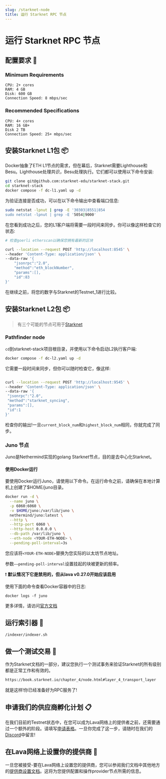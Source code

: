 ```yaml
---
slug: /starknet-node
title: 运行 Starknet RPC 节点
---
```


# 运行 Starknet RPC 节点

## 配置要求 📄

### Minimum Requirements

    CPU: 2+ cores
    RAM: 4 GB
    Disk: 600 GB
    Connection Speed: 8 mbps/sec

### Recommended Specifications

    CPU: 4+ cores
    RAM: 16 GB+
    Disk 2 TB
    Connection Speed: 25+ mbps/sec


##  安装Starknet L1包 📦 

Docker抽象了ETH L1节点的需求，但在幕后，Starknet需要Lighthouse和Besu。Lighthouse处理共识，Besu处理执行。它们都可以使用以下命令安装:

```bash
git clone git@github.com:starknet-edu/starknet-stack.git
cd starknet-stack
docker compose -f dc-l1.yaml up -d
```

为验证连接是否成功，可以在以下命令输出中查看端口信息:

```bash
sudo netstat -lpnut | grep -E '30303|8551|854
sudo netstat -lpnut | grep -E '5054|9000'
```

在您看到成功之后，您的L1客户端将需要一段时间来同步。你可以像这样检查它的状态:

```bash
# 检查goerli etherscan以确保您拥有最新的区块

curl --location --request POST 'http://localhost:8545' \
--header 'Content-Type: application/json' \
--data-raw '{
    "jsonrpc":"2.0",
    "method":"eth_blockNumber",
    "params":[],
    "id":83
}'
```

在继续之前，将您的数字与Starknet的Testnet_1进行比较。

## 安装Starknet L2包 📦

> 有三个可能的节点可用于[Starknet](https://www.starknet.io/en/ecosystem/fullnodes-and-rpc-services)

### Pathfinder node
`cd`到starknet-stack项目根目录，并使用以下命令启动L2执行客户端:

```bash
docker compose -f dc-l2.yaml up -d
```

它需要一段时间来同步，但你可以随时检查它，像这样:

```bash

curl --location --request POST 'http://localhost:9545' \
--header 'Content-Type: application/json' \
--data-raw '{
 "jsonrpc":"2.0",
 "method":"starknet_syncing",
 "params":[],
 "id":1
}'
```

检查你的输出!一旦`current_block_num`和`highest_block_num`相同，你就完成了同步。

### Juno 节点
Juno是Nethermind实现的golang Starknet节点，目的是去中心化Starknet。

#### 使用Docker运行
要使用Docker运行Juno，请使用以下命令。在运行命令之前，请确保在本地计算机上创建了$HOME/juno目录。

```bash
docker run -d \
  --name juno \
  -p 6060:6060 \
  -v $HOME/juno:/var/lib/juno \
  nethermind/juno:latest \
  --http \
  --http-port 6060 \
  --http-host 0.0.0.0 \
  --db-path /var/lib/juno \
  --eth-node <YOUR-ETH-NODE> \
  --pending-poll-interval=3s
```

您应该将```<YOUR-ETH-NODE>```替换为您实际的以太坊节点地址。

参数```——pending-poll-interval```设置挂起的块被更新的频率。

❗ **默认情况下它是禁用的，但从lava v0.27.0开始应该启用**

使用下面的命令查看Docker容器中的日志:

```docker logs -f juno```

更多详情，请访问[官方文档](https://github.com/NethermindEth/juno)

## 运行索引器  🏃

```bash
/indexer/indexer.sh
```

## 做一个测试交易 💸 

作为Starknet文档的一部分，建议您执行一个测试事务来验证Starknet的所有级别都是正常工作和有效的。

```bash
https://book.starknet.io/chapter_4/node.html#layer_4_transport_layer
```

就是这样!你已经准备好为RPC服务了!

## 申请我们的供应商孵化计划 📋

在我们目前的Testnet状态中，在您可以成为Lava网络上的提供者之前，还需要通过一个额外的阶段。请填写[申请表格](https://lavanet.typeform.com/to/ORi3A13v?utm_source=becoming-a-lava-provider-for-starknet&utm_medium=docs&utm_campaign=starknet-pre-grant)。一旦你完成了这一步，请随时在我们的[Discord](https://discord.gg/UxujNZbW)中留言!

## 在Lava网络上设置你的提供商 🌋

一旦您被接受-要在Lava网络上设置您的提供商，您可以参阅我们文档中其他地方的[提供商设置文档](https://docs.lavanet.xyz/provider-setup?utm_source=running-a-starknet-rpc-node&utm_medium=docs&utm_campaign=starknet-pre-grant)。这将为您提供配置和操作provider节点所需的信息。